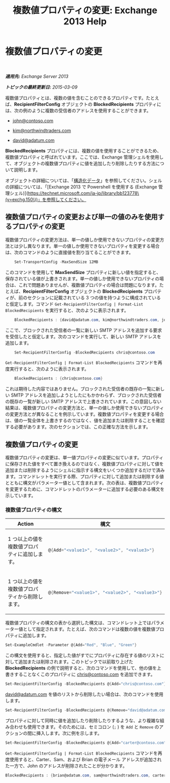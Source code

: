 ﻿---
title: '複数値プロパティの変更: Exchange 2013 Help'
TOCTitle: 複数値プロパティの変更
ms:assetid: dc2c1062-ad79-404b-8da3-5b5798dbb73b
ms:mtpsurl: https://technet.microsoft.com/ja-jp/library/Bb684908(v=EXCHG.150)
ms:contentKeyID: 49129833
ms.date: 05/23/2018
mtps_version: v=EXCHG.150
ms.translationtype: MT
---

# 複数値プロパティの変更

 

_**適用先:** Exchange Server 2013_

_**トピックの最終更新日:** 2015-03-09_

複数値プロパティとは、複数の値を含むことのできるプロパティです。たとえば、**RecipientFilterConfig** オブジェクトの **BlockedRecipients** プロパティには、次の例のように複数の受信者のアドレスを使用することができます。

  - john@contoso.com

  - kim@northwindtraders.com

  - david@adatum.com

**BlockedRecipients** プロパティには、複数の値を使用することができるため、複数値プロパティと呼ばれています。ここでは、Exchange 管理シェルを使用して、オブジェクトの複数値プロパティに値を追加したり削除したりする方法について説明します。

オブジェクトの詳細については、「[構造化データ](https://technet.microsoft.com/ja-jp/library/aa996386\(v=exchg.150\))」を参照してください。シェルの詳細については、「[Exchange 2013 で Powershell を使用する (Exchange 管理シェル)](https://technet.microsoft.com/ja-jp/library/bb123778\(v=exchg.150\))」を参照してください。

## 複数値プロパティの変更および単一の値のみを使用するプロパティの変更

複数値プロパティの変更方法は、単一の値しか使用できないプロパティの変更方法とは少し異なります。単一の値しか使用できないプロパティを変更する場合は、次のコマンドのように直接値を割り当てることができます。

```powershell
    Set-TransportConfig -MaxSendSize 12MB
```

このコマンドを使用して **MaxSendSize** プロパティに新しい値を指定すると、保存されている値が上書きされます。単一の値しか使用できないプロパティの場合は、これで問題ありませんが、複数値プロパティの場合は問題になります。たとえば、**RecipientFilterConfig** オブジェクトの **BlockedRecipients** プロパティが、前のセクションに記載されている 3 つの値を持つように構成されていると仮定します。コマンド `Get-RecipientFilterConfig | Format-List BlockedRecipients` を実行すると、次のように表示されます。

```powershell
    BlockedRecipients : {david@adatum.com, kim@northwindtraders.com, john@contoso.com}
```

ここで、ブロックされた受信者の一覧に新しい SMTP アドレスを追加する要求を受信したと仮定します。次のコマンドを実行して、新しい SMTP アドレスを追加します。

```powershell
    Set-RecipientFilterConfig -BlockedRecipients chris@contoso.com
```

`Get-RecipientFilterConfig | Format-List BlockedRecipients` コマンドを再度実行すると、次のように表示されます。

```powershell
    BlockedRecipients : {chris@contoso.com}
```

これは期待した内容ではありません。ブロックされた受信者の既存の一覧に新しい SMTP アドレスを追加しようとしたにもかかわらず、ブロックされた受信者の既存の一覧が新しい SMTP アドレスで上書きされています。この意図しない結果は、複数値プロパティの変更方法と、単一の値しか使用できないプロパティの変更方法とが異なることを例示しています。複数値プロパティを変更する場合は、値の一覧全体を上書きするのではなく、値を追加または削除することを確認する必要があります。次のセクションでは、この正確な方法を示します。

## 複数値プロパティの変更

複数値プロパティの変更は、単一値プロパティの変更に似ています。プロパティに保存された値をすべて置き換えるのではなく、複数値プロパティに対して値を追加または削除するようにシェルに指示する構文をいくつか追加するだけで済みます。コマンドレットを実行する際、プロパティに対して追加または削除する値とともに構文がパラメーター値として含まれます。次の表は、複数値プロパティを変更するために、コマンドレットのパラメーターに追加する必要のある構文を示しています。

### 複数値プロパティの構文

<table>
<colgroup>
<col style="width: 50%" />
<col style="width: 50%" />
</colgroup>
<thead>
<tr class="header">
<th>Action</th>
<th>構文</th>
</tr>
</thead>
<tbody>
<tr class="odd">
<td><p>1 つ以上の値を複数値プロパティに追加します。</p></td>
<td>

```powershell
@{Add="<value1>", "<value2>", "<value3>"}
```

</td>
</tr>
<tr class="even">
<td><p>1 つ以上の値を複数値プロパティから削除します。</p></td>
<td>

```powershell
@{Remove="<value1>", "<value2>", "<value3>"}
```

</td>
</tr>
</tbody>
</table>


複数値プロパティの構文の表から選択した構文は、コマンドレット上ではパラメーター値として指定されます。たとえば、次のコマンドは複数の値を複数値プロパティに追加します。

```powershell
Set-ExampleCmdlet -Parameter @{Add="Red", "Blue", "Green"}
```

この構文を使用すると、指定した値がすでにプロパティに存在する値のリストに対して追加または削除されます。このトピックで以前取り上げた **BlockedRecipients** の例で説明すると、次のコマンドを使用して、他の値を上書きすることなくこのプロパティに chris@contoso.com を追加できます。

```powershell
Set-RecipientFilterConfig -BlockedRecipients @{Add="chris@contoso.com"}
```

david@adatum.com を値のリストから削除したい場合は、次のコマンドを使用します。

```powershell
Set-RecipientFilterConfig -BlockedRecipients @{Remove="david@adatum.com"}
```

プロパティに対して同時に値を追加したり削除したりするような、より複雑な組み合わせも使用できます。そのためには、セミコロン (`;` ) を `Add` と `Remove` のアクションの間に挿入します。次に例を示します。

```powershell
Set-RecipientFilterConfig -BlockedRecipients @{Add="carter@contoso.com", "sam@northwindtraders.com", "brian@adatum.com"; Remove="john@contoso.com"}
```

`Get-RecipientFilterConfig | Format-List BlockedRecipients` コマンドを再度使用すると、Carter、Sam、および Brian の電子メール アドレスが追加された一方で、John のアドレスが削除されたことが分かります。

```powershell
BlockedRecipients : {brian@adatum.com, sam@northwindtraders.com, carter@contoso.com, chris@contoso.com, kim@northwindtraders.com}
```

